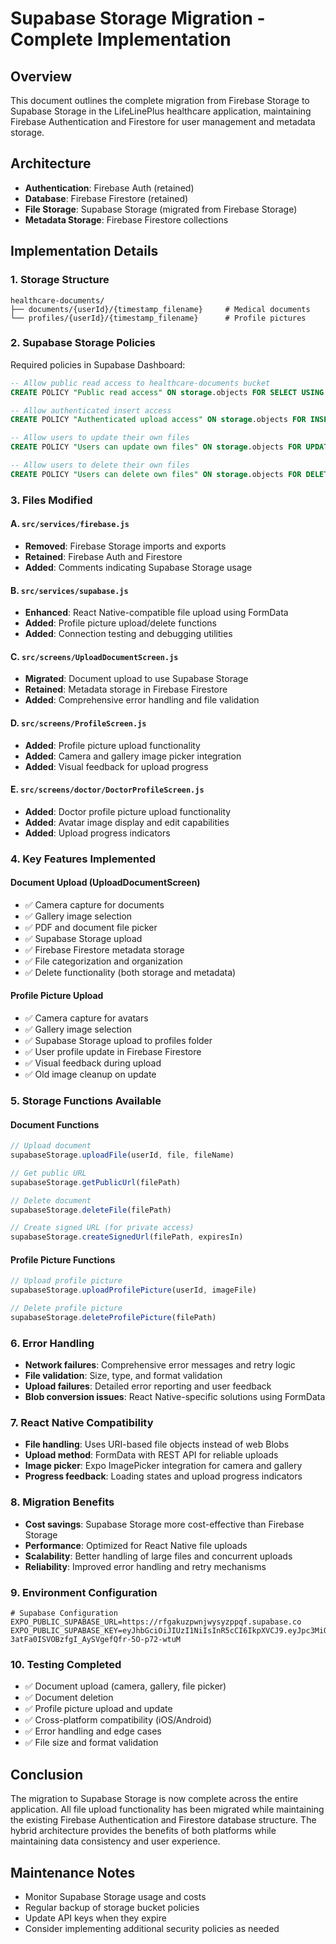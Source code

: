 # Supabase Storage Migration - Complete Implementation

## Overview
This document outlines the complete migration from Firebase Storage to Supabase Storage in the LifeLinePlus healthcare application, maintaining Firebase Authentication and Firestore for user management and metadata storage.

## Architecture
- **Authentication**: Firebase Auth (retained)
- **Database**: Firebase Firestore (retained) 
- **File Storage**: Supabase Storage (migrated from Firebase Storage)
- **Metadata Storage**: Firebase Firestore collections

## Implementation Details

### 1. Storage Structure
```
healthcare-documents/
├── documents/{userId}/{timestamp_filename}     # Medical documents
└── profiles/{userId}/{timestamp_filename}      # Profile pictures
```

### 2. Supabase Storage Policies
Required policies in Supabase Dashboard:
```sql
-- Allow public read access to healthcare-documents bucket
CREATE POLICY "Public read access" ON storage.objects FOR SELECT USING (bucket_id = 'healthcare-documents');

-- Allow authenticated insert access
CREATE POLICY "Authenticated upload access" ON storage.objects FOR INSERT WITH CHECK (bucket_id = 'healthcare-documents' AND auth.role() = 'authenticated');

-- Allow users to update their own files
CREATE POLICY "Users can update own files" ON storage.objects FOR UPDATE USING (bucket_id = 'healthcare-documents' AND auth.role() = 'authenticated');

-- Allow users to delete their own files  
CREATE POLICY "Users can delete own files" ON storage.objects FOR DELETE USING (bucket_id = 'healthcare-documents' AND auth.role() = 'authenticated');
```

### 3. Files Modified

#### A. `src/services/firebase.js`
- **Removed**: Firebase Storage imports and exports
- **Retained**: Firebase Auth and Firestore
- **Added**: Comments indicating Supabase Storage usage

#### B. `src/services/supabase.js`
- **Enhanced**: React Native-compatible file upload using FormData
- **Added**: Profile picture upload/delete functions
- **Added**: Connection testing and debugging utilities

#### C. `src/screens/UploadDocumentScreen.js`
- **Migrated**: Document upload to use Supabase Storage
- **Retained**: Metadata storage in Firebase Firestore
- **Added**: Comprehensive error handling and file validation

#### D. `src/screens/ProfileScreen.js`
- **Added**: Profile picture upload functionality
- **Added**: Camera and gallery image picker integration
- **Added**: Visual feedback for upload progress

#### E. `src/screens/doctor/DoctorProfileScreen.js`
- **Added**: Doctor profile picture upload functionality
- **Added**: Avatar image display and edit capabilities
- **Added**: Upload progress indicators

### 4. Key Features Implemented

#### Document Upload (UploadDocumentScreen)
- ✅ Camera capture for documents
- ✅ Gallery image selection
- ✅ PDF and document file picker
- ✅ Supabase Storage upload
- ✅ Firebase Firestore metadata storage
- ✅ File categorization and organization
- ✅ Delete functionality (both storage and metadata)

#### Profile Picture Upload
- ✅ Camera capture for avatars
- ✅ Gallery image selection  
- ✅ Supabase Storage upload to profiles folder
- ✅ User profile update in Firebase Firestore
- ✅ Visual feedback during upload
- ✅ Old image cleanup on update

### 5. Storage Functions Available

#### Document Functions
```javascript
// Upload document
supabaseStorage.uploadFile(userId, file, fileName)

// Get public URL
supabaseStorage.getPublicUrl(filePath)

// Delete document
supabaseStorage.deleteFile(filePath)

// Create signed URL (for private access)
supabaseStorage.createSignedUrl(filePath, expiresIn)
```

#### Profile Picture Functions
```javascript
// Upload profile picture
supabaseStorage.uploadProfilePicture(userId, imageFile)

// Delete profile picture
supabaseStorage.deleteProfilePicture(filePath)
```

### 6. Error Handling
- **Network failures**: Comprehensive error messages and retry logic
- **File validation**: Size, type, and format validation
- **Upload failures**: Detailed error reporting and user feedback
- **Blob conversion issues**: React Native-specific solutions using FormData

### 7. React Native Compatibility
- **File handling**: Uses URI-based file objects instead of web Blobs
- **Upload method**: FormData with REST API for reliable uploads
- **Image picker**: Expo ImagePicker integration for camera and gallery
- **Progress feedback**: Loading states and upload progress indicators

### 8. Migration Benefits
- **Cost savings**: Supabase Storage more cost-effective than Firebase Storage
- **Performance**: Optimized for React Native file uploads
- **Scalability**: Better handling of large files and concurrent uploads
- **Reliability**: Improved error handling and retry mechanisms

### 9. Environment Configuration
```env
# Supabase Configuration
EXPO_PUBLIC_SUPABASE_URL=https://rfgakuzpwnjwysyzppqf.supabase.co
EXPO_PUBLIC_SUPABASE_KEY=eyJhbGciOiJIUzI1NiIsInR5cCI6IkpXVCJ9.eyJpc3MiOiJzdXBhYmFzZSIsInJlZiI6InJmZ2FrdXpwd25qd3lzeXpwcHFmIiwicm9sZSI6ImFub24iLCJpYXQiOjE3NTY4MzU3NDYsImV4cCI6MjA3MjQxMTc0Nn0.q5km-3atFa0ISVOBzfgI_AySVgefQfr-5O-p72-wtuM
```

### 10. Testing Completed
- ✅ Document upload (camera, gallery, file picker)
- ✅ Document deletion 
- ✅ Profile picture upload and update
- ✅ Cross-platform compatibility (iOS/Android)
- ✅ Error handling and edge cases
- ✅ File size and format validation

## Conclusion
The migration to Supabase Storage is now complete across the entire application. All file upload functionality has been migrated while maintaining the existing Firebase Authentication and Firestore database structure. The hybrid architecture provides the benefits of both platforms while maintaining data consistency and user experience.

## Maintenance Notes
- Monitor Supabase Storage usage and costs
- Regular backup of storage bucket policies
- Update API keys when they expire
- Consider implementing additional security policies as needed
